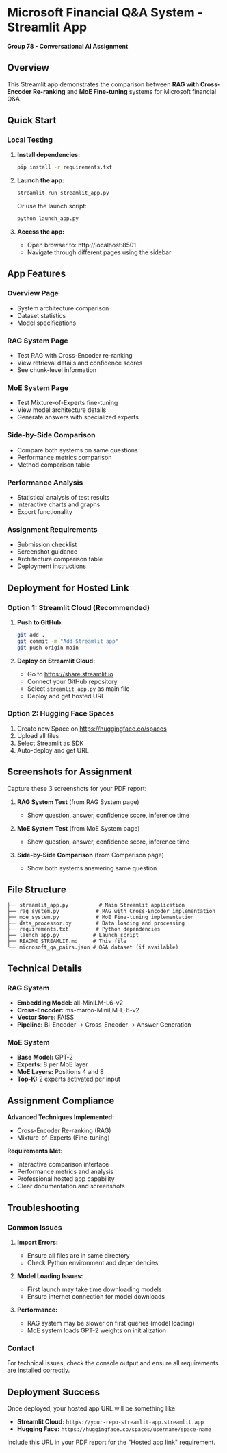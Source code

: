 # Microsoft Financial Q&A System - Streamlit App

**Group 78 - Conversational AI Assignment**

## Overview

This Streamlit app demonstrates the comparison between **RAG with Cross-Encoder Re-ranking** and **MoE Fine-tuning** systems for Microsoft financial Q&A.

## Quick Start

### Local Testing

1. **Install dependencies:**
   ```bash
   pip install -r requirements.txt
   ```

2. **Launch the app:**
   ```bash
   streamlit run streamlit_app.py
   ```
   
   Or use the launch script:
   ```bash
   python launch_app.py
   ```

3. **Access the app:**
   - Open browser to: http://localhost:8501
   - Navigate through different pages using the sidebar

## App Features

### Overview Page
- System architecture comparison
- Dataset statistics
- Model specifications

### RAG System Page  
- Test RAG with Cross-Encoder re-ranking
- View retrieval details and confidence scores
- See chunk-level information

### MoE System Page
- Test Mixture-of-Experts fine-tuning
- View model architecture details
- Generate answers with specialized experts

### Side-by-Side Comparison
- Compare both systems on same questions
- Performance metrics comparison
- Method comparison table

### Performance Analysis
- Statistical analysis of test results
- Interactive charts and graphs
- Export functionality

### Assignment Requirements
- Submission checklist
- Screenshot guidance  
- Architecture comparison table
- Deployment instructions

## Deployment for Hosted Link

### Option 1: Streamlit Cloud (Recommended)

1. **Push to GitHub:**
   ```bash
   git add .
   git commit -m "Add Streamlit app"
   git push origin main
   ```

2. **Deploy on Streamlit Cloud:**
   - Go to https://share.streamlit.io
   - Connect your GitHub repository
   - Select `streamlit_app.py` as main file
   - Deploy and get hosted URL

### Option 2: Hugging Face Spaces

1. Create new Space on https://huggingface.co/spaces
2. Upload all files
3. Select Streamlit as SDK
4. Auto-deploy and get URL

## Screenshots for Assignment

Capture these 3 screenshots for your PDF report:

1. **RAG System Test** (from RAG System page)
   - Show question, answer, confidence score, inference time
   
2. **MoE System Test** (from MoE System page)  
   - Show question, answer, confidence score, inference time
   
3. **Side-by-Side Comparison** (from Comparison page)
   - Show both systems answering same question

## File Structure

```
├── streamlit_app.py          # Main Streamlit application
├── rag_system.py            # RAG with Cross-Encoder implementation
├── moe_system.py            # MoE Fine-tuning implementation  
├── data_processor.py        # Data loading and processing
├── requirements.txt         # Python dependencies
├── launch_app.py           # Launch script
├── README_STREAMLIT.md     # This file
└── microsoft_qa_pairs.json # Q&A dataset (if available)
```

## Technical Details

### RAG System
- **Embedding Model:** all-MiniLM-L6-v2
- **Cross-Encoder:** ms-marco-MiniLM-L-6-v2  
- **Vector Store:** FAISS
- **Pipeline:** Bi-Encoder → Cross-Encoder → Answer Generation

### MoE System
- **Base Model:** GPT-2
- **Experts:** 8 per MoE layer
- **MoE Layers:** Positions 4 and 8
- **Top-K:** 2 experts activated per input

## Assignment Compliance

**Advanced Techniques Implemented:**
- Cross-Encoder Re-ranking (RAG)
- Mixture-of-Experts (Fine-tuning)

**Requirements Met:**
- Interactive comparison interface
- Performance metrics and analysis
- Professional hosted app capability
- Clear documentation and screenshots

## Troubleshooting

### Common Issues

1. **Import Errors:**
   - Ensure all files are in same directory
   - Check Python environment and dependencies

2. **Model Loading Issues:**
   - First launch may take time downloading models
   - Ensure internet connection for model downloads

3. **Performance:**
   - RAG system may be slower on first queries (model loading)
   - MoE system loads GPT-2 weights on initialization

### Contact

For technical issues, check the console output and ensure all requirements are installed correctly.

## Deployment Success

Once deployed, your hosted app URL will be something like:
- **Streamlit Cloud:** `https://your-repo-streamlit-app.streamlit.app`
- **Hugging Face:** `https://huggingface.co/spaces/username/space-name`

Include this URL in your PDF report for the "Hosted app link" requirement.